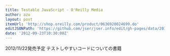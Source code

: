 ```yaml
---
title: Testable JavaScript - O'Reilly Media
author: azu
layout: post
itemUrl: 'http://shop.oreilly.com/product/0636920024699.do'
editJSONPath: 'https://github.com/jser/jser.info/edit/gh-pages/data/2012/09/index.json'
date: '2012-09-23T10:30:00Z'
---
```

2012/11/22発売予定
テストしやすいコードについての書籍
